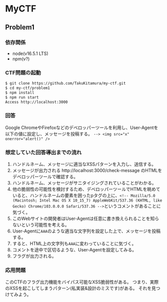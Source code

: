 # MyCTF

## Problem1

### 依存関係
- node(v16.5.1 LTS)
- npm(v?)

### CTF問題の起動
```bash
$ git clone https://github.com/TakuKitamura/my-ctf.git
$ cd my-ctf/problem1
$ npm install
$ npm run start
Access http://localhost:3000
```

### 回答
Google ChromeやFirefoxなどのデベロッパーツールを利用し、User-Agentを以下の値に設定し、メッセージを投稿する。
`--> <img src="x" onerror="alert()" />`

### 想定していた回答導出までの流れ
1. ハンドルネーム、メッセージに適当なXSSパターンを入力し、送信する。
1. メッセージが出力される http://localhost:3000/check-message のHTMLをデベロッパーツールで確認する。
1. ハンドルネーム、メッセージがサニタイジングされていることがわかる。
1. 他の脆弱性の可能性を検討するため、デベロッパーツールでHTMLを眺めていると、ハンドルネームの要素を囲ったpタグの上に、`<!-- Mozilla/5.0 (Macintosh; Intel Mac OS X 10_15_7) AppleWebKit/537.36 (KHTML, like Gecko) Chrome/103.0.0.0 Safari/537.36 -->`というコメントがあることに気づく。
1. このWebサイトの開発者はUser-Agentは任意に書き換えられることを知らないという可能性を考える。
1. User-Agentに`AAA`のような適当な文字列を設定した上で、メッセージを投稿する。
1. すると、HTML上の文字列も`AAA`に変わっていることに気づく。
1. コメントを途中で区切るような、User-Agentを設定してみる。
1. フラグが出力される。

### 応用問題
このCTFのフラグ出力機能をバイパス可能なXSS脆弱性がある。
つまり、実際のXSSを起こしてしまうパターン(私実装&設計のミスです)がある。
それを見つけてみよう。
